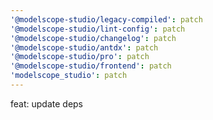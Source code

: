 ```yaml
---
'@modelscope-studio/legacy-compiled': patch
'@modelscope-studio/lint-config': patch
'@modelscope-studio/changelog': patch
'@modelscope-studio/antdx': patch
'@modelscope-studio/pro': patch
'@modelscope-studio/frontend': patch
'modelscope_studio': patch
---
```


feat: update deps
